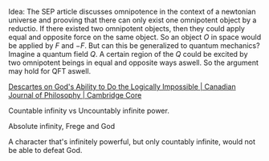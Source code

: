 


Idea: The SEP article discusses omnipotence in the context of a newtonian universe and prooving that there can only exist one omnipotent object by a reductio. If there existed two omnipotent objects, then they could apply equal and opposite force on the same object. So an object $O$ in space would be applied by $F$ and $-F$. But can this be generalized to quantum mechanics? Imagine a quantum field $Q$. A certain region of the $Q$ could be excited by two omnipotent beings in equal and opposite ways aswell. So the argument may hold for QFT aswell. 



[Descartes on God's Ability to Do the Logically Impossible | Canadian Journal of Philosophy | Cambridge Core](https://www.cambridge.org/core/journals/canadian-journal-of-philosophy/article/abs/descartes-on-gods-ability-to-do-the-logically-impossible/44E25CE77444B6A6F00B4E505AD908E6)




Countable infinity vs Uncountably infinite power.

Absolute infinity, Frege and God

A character that's infinitely powerful, but only countably infinite, would not be able to defeat God.


